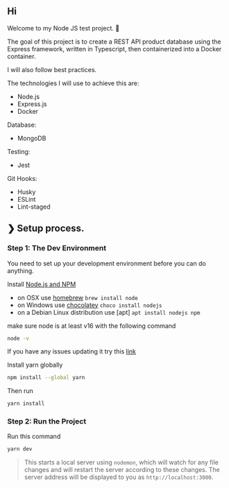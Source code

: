 ## Hi

Welcome to my Node JS test project. 👏

The goal of this project is to create a REST API product database using the Express framework, written in Typescript, then containerized into a Docker container.

I will also follow best practices.

The technologies I will use to achieve this are:
- Node.js
- Express.js
- Docker

Database:
- MongoDB

Testing:
- Jest

Git Hooks:
- Husky
- ESLint
- Lint-staged

## ❯ Setup process.

### Step 1: The Dev Environment

You need to set up your development environment before you can do anything.

Install [Node.js and NPM](https://nodejs.org/en/download/)

- on OSX use [homebrew](http://brew.sh) `brew install node`
- on Windows use [chocolatey](https://chocolatey.org/) `choco install nodejs`
- on a Debian Linux distribution use [apt] `apt install nodejs npm`

make sure node is at least v16 with the following command

```bash
node -v
```

If you have any issues updating it try this [link](https://github.com/nodesource/distributions/issues/1157)

Install yarn globally

```bash
npm install --global yarn
```

Then run

```bash
yarn install
```

### Step 2: Run the Project

Run this command

```bash
yarn dev
```

> This starts a local server using `nodemon`, which will watch for any file changes and will restart the server according to these changes.
> The server address will be displayed to you as `http://localhost:3000`.